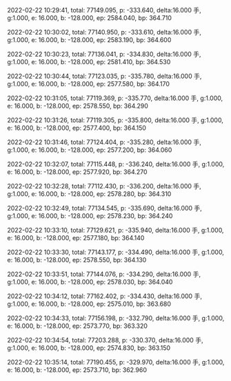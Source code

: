 2022-02-22 10:29:41, total: 77149.095, p: -333.640, delta:16.000 手, g:1.000, e: 16.000, b: -128.000, ep: 2584.040, bp: 364.710

2022-02-22 10:30:02, total: 77140.950, p: -333.610, delta:16.000 手, g:1.000, e: 16.000, b: -128.000, ep: 2583.190, bp: 364.600

2022-02-22 10:30:23, total: 77136.041, p: -334.830, delta:16.000 手, g:1.000, e: 16.000, b: -128.000, ep: 2581.410, bp: 364.530

2022-02-22 10:30:44, total: 77123.035, p: -335.780, delta:16.000 手, g:1.000, e: 16.000, b: -128.000, ep: 2577.580, bp: 364.170

2022-02-22 10:31:05, total: 77119.369, p: -335.770, delta:16.000 手, g:1.000, e: 16.000, b: -128.000, ep: 2578.550, bp: 364.290

2022-02-22 10:31:26, total: 77119.305, p: -335.800, delta:16.000 手, g:1.000, e: 16.000, b: -128.000, ep: 2577.400, bp: 364.150

2022-02-22 10:31:46, total: 77124.404, p: -335.280, delta:16.000 手, g:1.000, e: 16.000, b: -128.000, ep: 2577.200, bp: 364.060

2022-02-22 10:32:07, total: 77115.448, p: -336.240, delta:16.000 手, g:1.000, e: 16.000, b: -128.000, ep: 2577.920, bp: 364.270

2022-02-22 10:32:28, total: 77112.430, p: -336.200, delta:16.000 手, g:1.000, e: 16.000, b: -128.000, ep: 2578.280, bp: 364.310

2022-02-22 10:32:49, total: 77134.545, p: -335.690, delta:16.000 手, g:1.000, e: 16.000, b: -128.000, ep: 2578.230, bp: 364.240

2022-02-22 10:33:10, total: 77129.621, p: -335.940, delta:16.000 手, g:1.000, e: 16.000, b: -128.000, ep: 2577.180, bp: 364.140

2022-02-22 10:33:30, total: 77143.177, p: -334.490, delta:16.000 手, g:1.000, e: 16.000, b: -128.000, ep: 2578.550, bp: 364.130

2022-02-22 10:33:51, total: 77144.076, p: -334.290, delta:16.000 手, g:1.000, e: 16.000, b: -128.000, ep: 2578.030, bp: 364.040

2022-02-22 10:34:12, total: 77162.402, p: -334.430, delta:16.000 手, g:1.000, e: 16.000, b: -128.000, ep: 2575.010, bp: 363.680

2022-02-22 10:34:33, total: 77156.198, p: -332.790, delta:16.000 手, g:1.000, e: 16.000, b: -128.000, ep: 2573.770, bp: 363.320

2022-02-22 10:34:54, total: 77203.288, p: -330.370, delta:16.000 手, g:1.000, e: 16.000, b: -128.000, ep: 2574.830, bp: 363.150

2022-02-22 10:35:14, total: 77190.455, p: -329.970, delta:16.000 手, g:1.000, e: 16.000, b: -128.000, ep: 2573.710, bp: 362.960